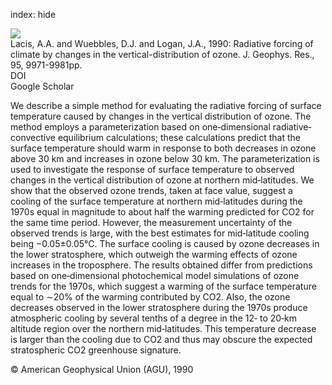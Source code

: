 index: hide

<div class="Citation">
    <div class="Citation-thumb CitationThumb-linked"  data-href="https://doi.org/10.1029/jd095id07p09971">
      <img src="https://static.claimspace.cloud/climate-study-static/refs/thumbs/8/Lacis_et_al_1990-thumb.png" />
    </div>

  <div class="Citation-body">
    <div class="Citation-text">Lacis, A.A. and Wuebbles, D.J. and Logan, J.A., 1990: Radiative forcing of climate by changes in the vertical-distribution of ozone. <span class="Article-journal">J. Geophys. Res., </span><span class="Article-volume">95, </span>9971-9981pp.</div>
    <div class="Citation-links">
      <div class="CitationLink" data-href="https://doi.org/10.1029/jd095id07p09971">
        <div class="CitationLink-icon CitationLink-Doi"></div>
        <div class="CitationLink-text">DOI</div>
      </div>
      <div class="CitationLink" data-href="https://scholar.google.com/scholar?q=10.1029/jd095id07p09971">
        <div class="CitationLink-icon CitationLink-Scholar"></div>
        <div class="CitationLink-text">Google Scholar</div>
      </div>
    </div>
  </div>
</div>

We describe a simple method for evaluating the radiative forcing of surface temperature caused by changes in the vertical distribution of ozone. The method employs a parameterization based on one‐dimensional radiative‐convective equilibrium calculations; these calculations predict that the surface temperature should warm in response to both decreases in ozone above 30 km and increases in ozone below 30 km. The parameterization is used to investigate the response of surface temperature to observed changes in the vertical distribution of ozone at northern mid‐latitudes. We show that the observed ozone trends, taken at face value, suggest a cooling of the surface temperature at northern mid‐latitudes during the 1970s equal in magnitude to about half the warming predicted for CO2 for the same time period. However, the measurement uncertainty of the observed trends is large, with the best estimates for mid‐latitude cooling being −0.05±0.05°C. The surface cooling is caused by ozone decreases in the lower stratosphere, which outweigh the warming effects of ozone increases in the troposphere. The results obtained differ from predictions based on one‐dimensional photochemical model simulations of ozone trends for the 1970s, which suggest a warming of the surface temperature equal to ∼20% of the warming contributed by CO2. Also, the ozone decreases observed in the lower stratosphere during the 1970s produce atmospheric cooling by several tenths of a degree in the 12‐ to 20‐km altitude region over the northern mid‐latitudes. This temperature decrease is larger than the cooling due to CO2 and thus may obscure the expected stratospheric CO2 greenhouse signature.

<div class="Citation-copy">
&copy; American Geophysical Union (AGU), 1990
</div>